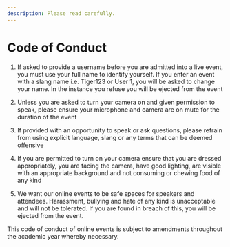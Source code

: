 ```yaml
---
description: Please read carefully.
---
```


# Code of Conduct

1. If asked to provide a username before you are admitted into a live event, you must use your full name to identify yourself. If you enter an event with a slang name i.e. Tiger123 or User 1, you will be asked to change your name. In the instance you refuse you will be ejected from the event

2. Unless you are asked to turn your camera on and given permission to speak, please ensure your microphone and camera are on mute for the duration of the event

3. If provided with an opportunity to speak or ask questions, please refrain from using explicit language, slang or any terms that can be deemed offensive

4. If you are permitted to turn on your camera ensure that you are dressed appropriately, you are facing the camera, have good lighting, are visible with an appropriate background and not consuming or chewing food of any kind

5. We want our online events to be safe spaces for speakers and attendees. Harassment, bullying and hate of any kind is unacceptable and will not be tolerated. If you are found in breach of this, you will be ejected from the event.

This code of conduct of online events is subject to amendments throughout the academic year whereby necessary.

